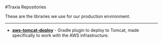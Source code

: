 #Traxia Repositories

These are the libraries we use for our production environment.

---

 * [**aws-tomcat-deploy**](https://github.com/aaronfreeman/aws-tomcat-deploy) - Gradle plugin to deploy to Tomcat, made specifically to work with the AWS infrastructure.
